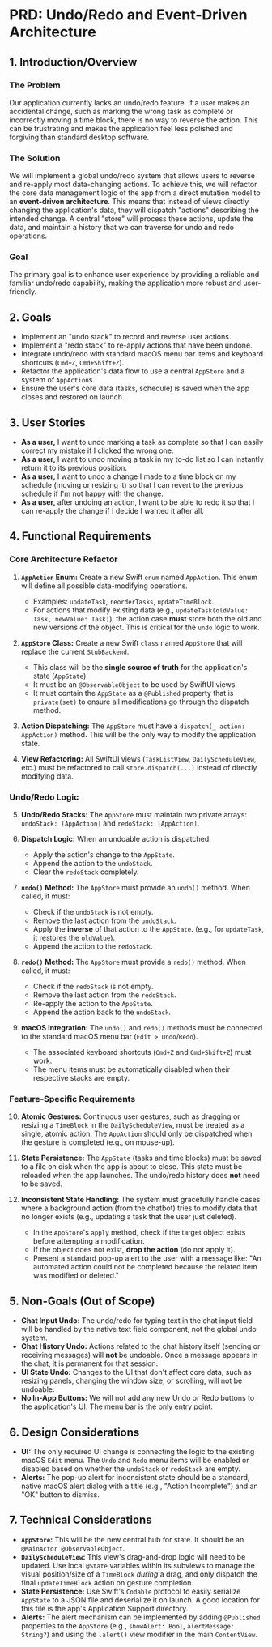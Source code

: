 # PRD: Undo/Redo and Event-Driven Architecture

## 1. Introduction/Overview

### The Problem

Our application currently lacks an undo/redo feature. If a user makes an accidental change, such as marking the wrong task as complete or incorrectly moving a time block, there is no way to reverse the action. This can be frustrating and makes the application feel less polished and forgiving than standard desktop software.

### The Solution

We will implement a global undo/redo system that allows users to reverse and re-apply most data-changing actions. To achieve this, we will refactor the core data management logic of the app from a direct mutation model to an **event-driven architecture**. This means that instead of views directly changing the application's data, they will dispatch "actions" describing the intended change. A central "store" will process these actions, update the data, and maintain a history that we can traverse for undo and redo operations.

### Goal

The primary goal is to enhance user experience by providing a reliable and familiar undo/redo capability, making the application more robust and user-friendly.

## 2. Goals

*   Implement an "undo stack" to record and reverse user actions.
*   Implement a "redo stack" to re-apply actions that have been undone.
*   Integrate undo/redo with standard macOS menu bar items and keyboard shortcuts (`Cmd+Z`, `Cmd+Shift+Z`).
*   Refactor the application's data flow to use a central `AppStore` and a system of `AppAction`s.
*   Ensure the user's core data (tasks, schedule) is saved when the app closes and restored on launch.

## 3. User Stories

*   **As a user,** I want to undo marking a task as complete so that I can easily correct my mistake if I clicked the wrong one.
*   **As a user,** I want to undo moving a task in my to-do list so I can instantly return it to its previous position.
*   **As a user,** I want to undo a change I made to a time block on my schedule (moving or resizing it) so that I can revert to the previous schedule if I'm not happy with the change.
*   **As a user,** after undoing an action, I want to be able to redo it so that I can re-apply the change if I decide I wanted it after all.

## 4. Functional Requirements

### Core Architecture Refactor

1.  **`AppAction` Enum:** Create a new Swift `enum` named `AppAction`. This enum will define all possible data-modifying operations.
    *   Examples: `updateTask`, `reorderTasks`, `updateTimeBlock`.
    *   For actions that modify existing data (e.g., `updateTask(oldValue: Task, newValue: Task)`), the action case **must** store both the old and new versions of the object. This is critical for the `undo` logic to work.

2.  **`AppStore` Class:** Create a new Swift `class` named `AppStore` that will replace the current `StubBackend`.
    *   This class will be the **single source of truth** for the application's state (`AppState`).
    *   It must be an `@ObservableObject` to be used by SwiftUI views.
    *   It must contain the `AppState` as a `@Published` property that is `private(set)` to ensure all modifications go through the dispatch method.

3.  **Action Dispatching:** The `AppStore` must have a `dispatch(_ action: AppAction)` method. This will be the only way to modify the application state.

4.  **View Refactoring:** All SwiftUI views (`TaskListView`, `DailyScheduleView`, etc.) must be refactored to call `store.dispatch(...)` instead of directly modifying data.

### Undo/Redo Logic

5.  **Undo/Redo Stacks:** The `AppStore` must maintain two private arrays: `undoStack: [AppAction]` and `redoStack: [AppAction]`.

6.  **Dispatch Logic:** When an undoable action is dispatched:
    *   Apply the action's change to the `AppState`.
    *   Append the action to the `undoStack`.
    *   Clear the `redoStack` completely.

7.  **`undo()` Method:** The `AppStore` must provide an `undo()` method. When called, it must:
    *   Check if the `undoStack` is not empty.
    *   Remove the last action from the `undoStack`.
    *   Apply the **inverse** of that action to the `AppState`. (e.g., for `updateTask`, it restores the `oldValue`).
    *   Append the action to the `redoStack`.

8.  **`redo()` Method:** The `AppStore` must provide a `redo()` method. When called, it must:
    *   Check if the `redoStack` is not empty.
    *   Remove the last action from the `redoStack`.
    *   Re-apply the action to the `AppState`.
    *   Append the action back to the `undoStack`.

9.  **macOS Integration:** The `undo()` and `redo()` methods must be connected to the standard macOS menu bar (`Edit > Undo`/`Redo`).
    *   The associated keyboard shortcuts (`Cmd+Z` and `Cmd+Shift+Z`) must work.
    *   The menu items must be automatically disabled when their respective stacks are empty.

### Feature-Specific Requirements

10. **Atomic Gestures:** Continuous user gestures, such as dragging or resizing a `TimeBlock` in the `DailyScheduleView`, must be treated as a single, atomic action. The `AppAction` should only be dispatched when the gesture is completed (e.g., on mouse-up).

11. **State Persistence:** The `AppState` (tasks and time blocks) must be saved to a file on disk when the app is about to close. This state must be reloaded when the app launches. The undo/redo history does **not** need to be saved.

12. **Inconsistent State Handling:** The system must gracefully handle cases where a background action (from the chatbot) tries to modify data that no longer exists (e.g., updating a task that the user just deleted).
    *   In the `AppStore`'s `apply` method, check if the target object exists before attempting a modification.
    *   If the object does not exist, **drop the action** (do not apply it).
    *   Present a standard pop-up alert to the user with a message like: "An automated action could not be completed because the related item was modified or deleted."

## 5. Non-Goals (Out of Scope)

*   **Chat Input Undo:** The undo/redo for typing text in the chat input field will be handled by the native text field component, not the global undo system.
*   **Chat History Undo:** Actions related to the chat history itself (sending or receiving messages) will **not** be undoable. Once a message appears in the chat, it is permanent for that session.
*   **UI State Undo:** Changes to the UI that don't affect core data, such as resizing panels, changing the window size, or scrolling, will not be undoable.
*   **No In-App Buttons:** We will not add any new Undo or Redo buttons to the application's UI. The menu bar is the only entry point.

## 6. Design Considerations

*   **UI:** The only required UI change is connecting the logic to the existing macOS `Edit` menu. The `Undo` and `Redo` menu items will be enabled or disabled based on whether the `undoStack` or `redoStack` are empty.
*   **Alerts:** The pop-up alert for inconsistent state should be a standard, native macOS alert dialog with a title (e.g., "Action Incomplete") and an "OK" button to dismiss.

## 7. Technical Considerations

*   **`AppStore`:** This will be the new central hub for state. It should be an `@MainActor @ObservableObject`.
*   **`DailyScheduleView`:** This view's drag-and-drop logic will need to be updated. Use local `@State` variables within its subviews to manage the visual position/size of a `TimeBlock` *during* a drag, and only dispatch the final `updateTimeBlock` action on gesture completion.
*   **State Persistence:** Use Swift's `Codable` protocol to easily serialize `AppState` to a JSON file and deserialize it on launch. A good location for this file is the app's Application Support directory.
*   **Alerts:** The alert mechanism can be implemented by adding `@Published` properties to the `AppStore` (e.g., `showAlert: Bool`, `alertMessage: String?`) and using the `.alert()` view modifier in the main `ContentView`.
